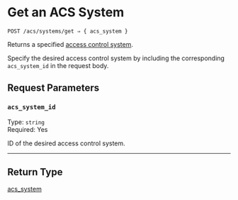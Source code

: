 # Get an ACS System

```
POST /acs/systems/get ⇒ { acs_system }
```

Returns a specified [access control system](../../../../capability-guides/access-systems).

Specify the desired access control system by including the corresponding `acs_system_id` in the request body.

## Request Parameters

### `acs_system_id`

Type: `string`\
Required: Yes

ID of the desired access control system.

---

## Return Type

[acs_system](../README.md)
